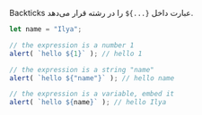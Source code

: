 
Backticks عبارت داخل `{...}$` را در رشته قرار می‌دهد.

```js run
let name = "Ilya";

// the expression is a number 1
alert( `hello ${1}` ); // hello 1

// the expression is a string "name"
alert( `hello ${"name"}` ); // hello name

// the expression is a variable, embed it
alert( `hello ${name}` ); // hello Ilya
```
